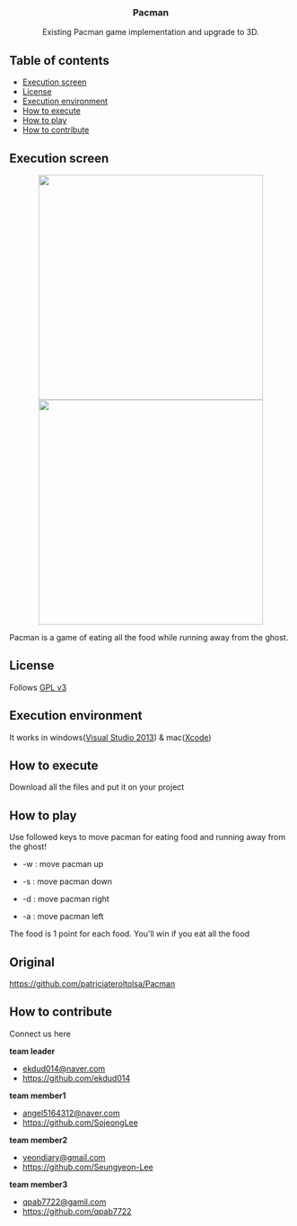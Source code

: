 <h3 align="center">Pacman</h3>
<p align="center">
    Existing Pacman game implementation and upgrade to 3D.
</p>


## Table of contents
- [Execution screen](#execution-screen)
- [License](#license)
- [Execution environment](#execution-environment)
- [How to execute](#how-to-execute)
- [How to play](#how-to-play)
- [How to contribute](#how-to-contribute)


## Execution screen
<p align="center">
<img src="https://cloud.githubusercontent.com/assets/13501499/8998702/20edfafc-3731-11e5-87c3-724d257d680b.PNG" width=400 height=400></img>
<img src="https://cloud.githubusercontent.com/assets/13501499/8998704/250b1ff2-3731-11e5-84e5-c8e1967453cd.PNG" width=400 height=400></img>
</p>
Pacman is a game of eating all the food while running away from the ghost.

## License
Follows [GPL v3](https://github.com/ekdud014/OSS_pacman/blob/master/LICENSE.txt)

## Execution environment
It works in windows([Visual Studio 2013](https://msdn.microsoft.com/library/dd831853(v=vs.120).aspx)) & mac([Xcode](https://developer.apple.com/xcode/))

## How to execute
Download all the files and put it on your project

## How to play
Use followed keys to move pacman for eating food and running away from the ghost!

* -w : move pacman up

* -s : move pacman down

* -d : move pacman right

* -a : move pacman left

The food is 1 point for each food. You'll win if you eat all the food

## Original
https://github.com/patriciateroltolsa/Pacman

## How to contribute
Connect us here

**team leader**  

* <ekdud014@naver.com>
* https://github.com/ekdud014

**team member1**

* <angel5164312@naver.com>
* https://github.com/SojeongLee

**team member2**

* <yeondiary@gmail.com>
* https://github.com/Seungyeon-Lee

**team member3** 

* <qpab7722@gamil.com>
* https://github.com/qpab7722
